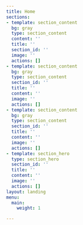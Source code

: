 ```yaml
---
title: Home
sections:
- template: section_content
  bg: gray
  type: section_content
  content: ''
  title: ''
  section_id: ''
  image: ''
  actions: []
- template: section_content
  bg: gray
  type: section_content
  section_id: ''
  title: ''
  content: ''
  image: ''
  actions: []
- template: section_content
  bg: gray
  type: section_content
  section_id: ''
  title: ''
  content: ''
  image: ''
  actions: []
- template: section_hero
  type: section_hero
  section_id: ''
  title: ''
  content: ''
  image: ''
  actions: []
layout: landing
menu:
  main:
    weight: 1

---
```

